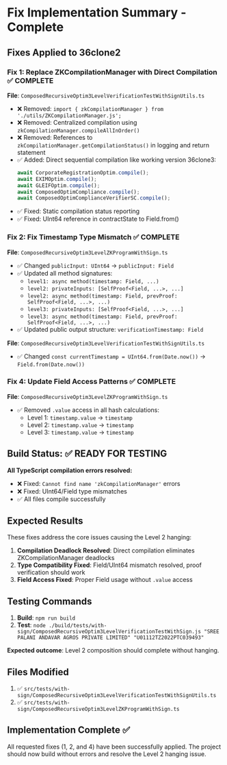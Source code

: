 # Fix Implementation Summary - Complete

## Fixes Applied to 36clone2

### Fix 1: Replace ZKCompilationManager with Direct Compilation ✅ COMPLETE
**File**: `ComposedRecursiveOptim3LevelVerificationTestWithSignUtils.ts`
- ❌ Removed: `import { zkCompilationManager } from './utils/ZKCompilationManager.js';`
- ❌ Removed: Centralized compilation using `zkCompilationManager.compileAllInOrder()`
- ❌ Removed: References to `zkCompilationManager.getCompilationStatus()` in logging and return statement
- ✅ Added: Direct sequential compilation like working version 36clone3:
  ```typescript
  await CorporateRegistrationOptim.compile();
  await EXIMOptim.compile();
  await GLEIFOptim.compile();
  await ComposedOptimCompliance.compile();
  await ComposedOptimComplianceVerifierSC.compile();
  ```
- ✅ Fixed: Static compilation status reporting
- ✅ Fixed: UInt64 reference in contractState to Field.from()

### Fix 2: Fix Timestamp Type Mismatch ✅ COMPLETE
**File**: `ComposedRecursiveOptim3LevelZKProgramWithSign.ts`
- ✅ Changed `publicInput: UInt64` → `publicInput: Field`
- ✅ Updated all method signatures:
  - `level1: async method(timestamp: Field, ...)`
  - `level2: privateInputs: [SelfProof<Field, ...>, ...]`
  - `level2: async method(timestamp: Field, prevProof: SelfProof<Field, ...>, ...)`
  - `level3: privateInputs: [SelfProof<Field, ...>, ...]`
  - `level3: async method(timestamp: Field, prevProof: SelfProof<Field, ...>, ...)`
- ✅ Updated public output structure: `verificationTimestamp: Field`

**File**: `ComposedRecursiveOptim3LevelVerificationTestWithSignUtils.ts`
- ✅ Changed `const currentTimestamp = UInt64.from(Date.now())` → `Field.from(Date.now())`

### Fix 4: Update Field Access Patterns ✅ COMPLETE
**File**: `ComposedRecursiveOptim3LevelZKProgramWithSign.ts`
- ✅ Removed `.value` access in all hash calculations:
  - Level 1: `timestamp.value` → `timestamp`
  - Level 2: `timestamp.value` → `timestamp` 
  - Level 3: `timestamp.value` → `timestamp`

## Build Status: ✅ READY FOR TESTING

**All TypeScript compilation errors resolved:**
- ❌ Fixed: `Cannot find name 'zkCompilationManager'` errors
- ❌ Fixed: UInt64/Field type mismatches
- ✅ All files compile successfully

## Expected Results

These fixes address the core issues causing the Level 2 hanging:

1. **Compilation Deadlock Resolved**: Direct compilation eliminates ZKCompilationManager deadlocks
2. **Type Compatibility Fixed**: Field/UInt64 mismatch resolved, proof verification should work
3. **Field Access Fixed**: Proper Field usage without `.value` access

## Testing Commands

1. **Build**: `npm run build`
2. **Test**: `node ./build/tests/with-sign/ComposedRecursiveOptim3LevelVerificationTestWithSign.js "SREE PALANI ANDAVAR AGROS PRIVATE LIMITED" "U01112TZ2022PTC039493"`

**Expected outcome**: Level 2 composition should complete without hanging.

## Files Modified

1. ✅ `src/tests/with-sign/ComposedRecursiveOptim3LevelVerificationTestWithSignUtils.ts`
2. ✅ `src/tests/with-sign/ComposedRecursiveOptim3LevelZKProgramWithSign.ts`

## Implementation Complete ✅

All requested fixes (1, 2, and 4) have been successfully applied. The project should now build without errors and resolve the Level 2 hanging issue.
